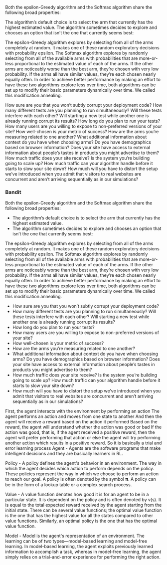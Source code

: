 Both the epsilon-Greedy algorithm and the Softmax algorithm share the following broad properties:

The algorithm’s default choice is to select the arm that currently has the highest estimated value.
The algorithm sometimes decides to explore and chooses an option that isn’t the one that currently seems best:

The epsilon-Greedy algorithm explores by selecting from all of the arms completely at random. It makes one of these random exploratory decisions with probability epsilon.
The Softmax algorithm explores by randomly selecting from all of the available arms with probabilities that are more-or-less proportional to the estimated value of each of the arms. If the other arms are noticeably worse than the best arm, they’re chosen with very low probability. If the arms all have similar values, they’re each chosen nearly equally often.
In order to achieve better performance by making an effort to have these two algorithms explore less over time, both algorithms can be set up to modify their basic parameters dynamically over time. We called this modification annealing.

How sure are you that you won’t subtly corrupt your deployment code?
How many different tests are you planning to run simultaneously? Will these tests interfere with each other? Will starting a new test while another one is already running corrupt its results?
How long do you plan to run your tests?
How many users are you willing to expose to non-preferred versions of your site?
How well-chosen is your metric of success?
How are the arms you’re measuring related to one another?
What additional information about context do you have when choosing arms? Do you have demographics based on browser information? Does your site have access to external information about people’s tastes in products you might advertise to them?
How much traffic does your site receive? Is the system you’re building going to scale up? How much traffic can your algorithm handle before it starts to slow your site down?
How much will you have to distort the setup we’ve introduced when you admit that visitors to real websites are concurrent and aren’t arriving sequentially as in our simulations?

### Bandit
Both the epsilon-Greedy algorithm and the Softmax algorithm share the following broad properties:

- The algorithm’s default choice is to select the arm that currently has the highest estimated value.
- The algorithm sometimes decides to explore and chooses an option that isn’t the one that currently seems best:

The epsilon-Greedy algorithm explores by selecting from all of the arms completely at random. It makes one of these random exploratory decisions with probability epsilon.
The Softmax algorithm explores by randomly selecting from all of the available arms with probabilities that are more-or-less proportional to the estimated value of each of the arms. If the other arms are noticeably worse than the best arm, they’re chosen with very low probability. If the arms all have similar values, they’re each chosen nearly equally often.
In order to achieve better performance by making an effort to have these two algorithms explore less over time, both algorithms can be set up to modify their basic parameters dynamically over time. We called this modification annealing.

- How sure are you that you won’t subtly corrupt your deployment code?
- How many different tests are you planning to run simultaneously? Will these tests interfere with each other? Will starting a new test while another one is already running corrupt its results?
- How long do you plan to run your tests?
- How many users are you willing to expose to non-preferred versions of your site?
- How well-chosen is your metric of success?
- How are the arms you’re measuring related to one another?
- What additional information about context do you have when choosing arms? Do you have demographics based on browser information? Does your site have access to external information about people’s tastes in products you might advertise to them?
- How much traffic does your site receive? Is the system you’re building going to scale up? How much traffic can your algorithm handle before it starts to slow your site down?
- How much will you have to distort the setup we’ve introduced when you admit that visitors to real websites are concurrent and aren’t arriving sequentially as in our simulations?

First, the agent interacts with the environment by performing an action
The agent performs an action and moves from one state to another
And then the agent will receive a reward based on the action it performed
Based on the reward, the agent will understand whether the action was good or bad
If the action was good, that is, if the agent received a positive reward, then the agent will prefer performing that action or else the agent will try performing another action which results in a positive reward. So it is basically a trial and error learning process
Agent - Agents are the software programs that make intelligent decisions and they are basically learners in RL.

Policy - A policy defines the agent's behavior in an environment. The way in which the agent decides which action to perform depends on the policy. These policies represent the way in which we choose to perform an action to reach our goal. A policy is often denoted by the symbol 𝛑. A policy can be in the form of a lookup table or a complex search process.

Value - A value function denotes how good it is for an agent to be in a particular state. It is dependent on the policy and is often denoted by v(s). It is equal to the total expected reward received by the agent starting from the initial state. There can be several value functions; the optimal value function is the one that has the highest value for all the states compared to other value functions. Similarly, an optimal policy is the one that has the optimal value function.

Model - Model is the agent's representation of an environment. The learning can be of two types—model-based learning and model-free learning. In model-based learning, the agent exploits previously learned information to accomplish a task, whereas in model-free learning, the agent simply relies on a trial-and-error experience for performing the right action. 